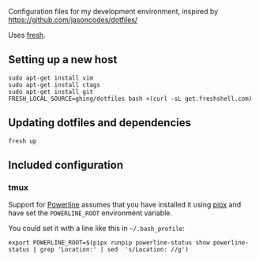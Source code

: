 Configuration files for my development environment, inspired by 
https://github.com/jasoncodes/dotfiles/

Uses [fresh](http://freshshell.com/).

## Setting up a new host

```
sudo apt-get install vim
sudo apt-get install ctags
sudo apt-get install git
FRESH_LOCAL_SOURCE=ghing/dotfiles bash <(curl -sL get.freshshell.com)
```

## Updating dotfiles and dependencies

```
fresh up
```

## Included configuration

### tmux

Support for [Powerline](https://powerline.readthedocs.io/en/latest/usage/other.html#tmux-statusline) assumes that you have installed it using [pipx](https://github.com/pipxproject/pipx/) and have set the `POWERLINE_ROOT` environment variable.

You could set it with a line like this in `~/.bash_profile`:

```
export POWERLINE_ROOT=$(pipx runpip powerline-status show powerline-status | grep 'Location:' | sed  's/Location: //g')
```
